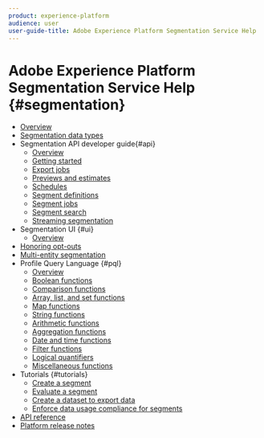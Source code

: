 ```yaml
---
product: experience-platform
audience: user
user-guide-title: Adobe Experience Platform Segmentation Service Help
---
```


# Adobe Experience Platform Segmentation Service Help {#segmentation}

- [Overview](home.md)
- [Segmentation data types](data-types.md)
- Segmentation API developer guide{#api}
    - [Overview](api/overview.md)
    - [Getting started](api/getting-started.md)
    - [Export jobs](api/export-jobs.md)
    - [Previews and estimates](api/previews-and-estimates.md)
    - [Schedules](api/schedules.md)
    - [Segment definitions](api/segment-definitions.md)
    - [Segment jobs](api/segment-jobs.md)
    - [Segment search](api/segment-search.md)
    - [Streaming segmentation](api/streaming-segmentation.md)
- Segmentation UI {#ui}
    - [Overview](ui/overview.md)
- [Honoring opt-outs](honoring-opt-outs.md)
- [Multi-entity segmentation](multi-entity-segmentation.md)
- Profile Query Language {#pql}
    - [Overview](pql/overview.md)
    - [Boolean functions](pql/boolean-functions.md)
    - [Comparison functions](pql/comparison-functions.md)
    - [Array, list, and set functions](pql/array-functions.md)
    - [Map functions](pql/map-functions.md)
    - [String functions](pql/string-functions.md)
    - [Arithmetic functions](pql/arithmetic-functions.md)
    - [Aggregation functions](pql/aggregation-functions.md)
    - [Date and time functions](pql/datetime-functions.md)
    - [Filter functions](pql/filter-functions.md)
    - [Logical quantifiers](pql/logical-quantifiers.md)
    - [Miscellaneous functions](pql/misc-functions.md)
- Tutorials {#tutorials}
    - [Create a segment](tutorials/create-a-segment.md)
    - [Evaluate a segment](tutorials/evaluate-a-segment.md)
    - [Create a dataset to export data](tutorials/create-dataset-export-segment.md)
    - [Enforce data usage compliance for segments](tutorials/governance.md)
- [API reference](https://www.adobe.io/apis/experienceplatform/home/api-reference.html#!acpdr/swagger-specs/segmentation.yaml)
- [Platform release notes](https://www.adobe.com/go/platform-release-notes-en)
